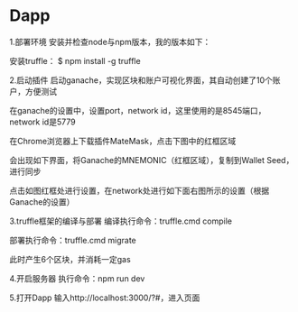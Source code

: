 # Dapp
1.部署环境
安装并检查node与npm版本，我的版本如下：

安装truffle：
$ npm install -g truffle

2.启动插件
启动ganache，实现区块和账户可视化界面，其自动创建了10个账户，方便测试


在ganache的设置中，设置port，network id，这里使用的是8545端口，network id是5779


在Chrome浏览器上下载插件MateMask，点击下图中的红框区域

会出现如下界面，将Ganache的MNEMONIC（红框区域），复制到Wallet Seed，进行同步


点击如图红框处进行设置，在network处进行如下面右图所示的设置（根据Ganache的设置）


3.truffle框架的编译与部署
编译执行命令：truffle.cmd compile

部署执行命令：truffle.cmd migrate

此时产生6个区块，并消耗一定gas


4.开启服务器
执行命令：npm run dev


5.打开Dapp
输入http://localhost:3000/?#，进入页面
